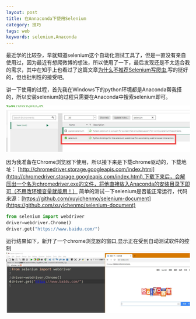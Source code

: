 ```yaml
---
layout: post
title: 在Annaconda下使用Selenium
category: 技巧
tags: web
keywords: selenium,Anaconda
---
```


最近学的比较杂，早就知道selenium这个自动化测试工具了，但是一直没有亲自使用过，因为最近有想爬微博的想法，所以使用了一下，最后发现还是不太适合我的需求，其中在知乎上也看过了这篇文章[为什么不推荐Selenium写爬虫](https://zhangslob.github.io/2018/02/02/%E4%B8%BA%E4%BB%80%E4%B9%88%E4%B8%8D%E6%8E%A8%E8%8D%90Selenium%E5%86%99%E7%88%AC%E8%99%AB/),写的挺好的，但也批判性的接受吧。

讲一下使用的过程，首先我在Windows下的python环境都是Anaconda帮我搭的，所以安装selenium的过程只需要在Anaconda中搜索selenium即可。

![图1](/assets/img/skill/selenium_1.jpg)

因为我准备在Chrome浏览器下使用，所以接下来是下载chrome驱动的，下载地址：
[http://chromedriver.storage.googleapis.com/index.html](http://chromedriver.storage.googleapis.com/index.html),下载下来后，会解压出一个名为chromedriver.exe的文件，将他直接放入Anaconda的安装目录下即可（不用改环境变量就能用！）
简单的测试一下selenium是否能正常运行，代码来源：[https://github.com/xuyichenmo/selenium-document](https://github.com/xuyichenmo/selenium-document)
```python
from selenium import webdriver
driver=webdriver.Chrome()
driver.get("https://www.baidu.com/")
```
运行结果如下，新开了一个chrome浏览器的窗口,显示正在受到自动测试软件的控制
![图2](/assets/img/skill/selenium_2.jpg)

